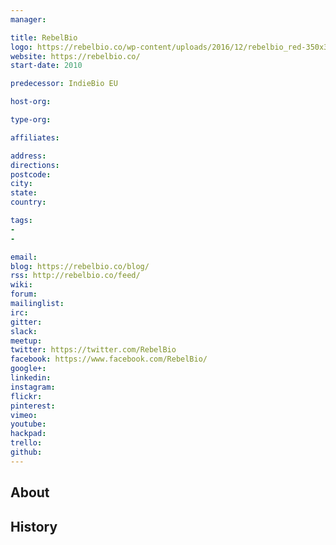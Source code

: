 ```yaml
---
manager:

title: RebelBio
logo: https://rebelbio.co/wp-content/uploads/2016/12/rebelbio_red-350x350.png
website: https://rebelbio.co/
start-date: 2010

predecessor: IndieBio EU

host-org:

type-org:

affiliates:

address:
directions:
postcode:
city:
state:
country:

tags:
-
-

email:
blog: https://rebelbio.co/blog/
rss: http://rebelbio.co/feed/
wiki:
forum:
mailinglist:
irc:
gitter:
slack:
meetup:
twitter: https://twitter.com/RebelBio
facebook: https://www.facebook.com/RebelBio/
google+:
linkedin:
instagram:
flickr:
pinterest:
vimeo:
youtube:
hackpad:
trello:
github:
---
```


## About

## History

